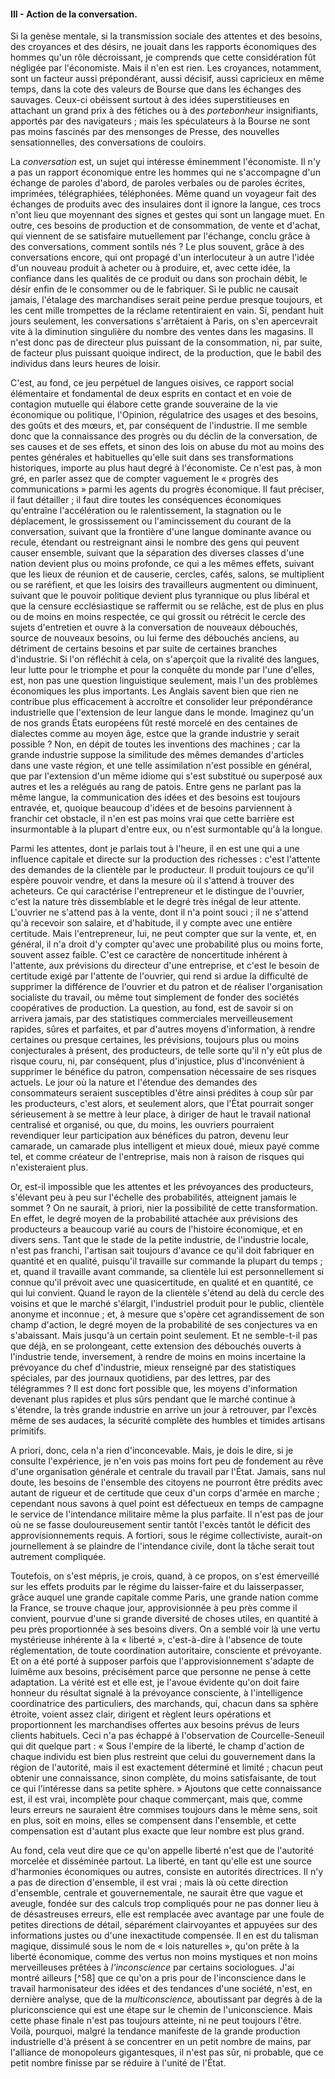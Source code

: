 #### III - Action de la conversation.

Si la genèse mentale, si la transmission sociale des attentes et des besoins, des croyances et des désirs, ne jouait dans les rapports économiques des hommes qu'un rôle décroissant, je comprends que cette considération fût négligée par l'économiste. Mais il n'en est rien. Les croyances, notamment, sont un facteur aussi prépondérant, aussi décisif, aussi capricieux en même temps, dans la cote des valeurs de Bourse que dans les échanges des sauvages. Ceux-ci obéissent surtout à des idées superstitieuses en attachant un grand prix à des fétiches ou à des _portebonheur_ insignifiants, apportés par des navigateurs ; mais les spéculateurs à la Bourse ne sont pas moins fascinés par des mensonges de Presse, des nouvelles sensationnelles, des conversations de couloirs.

La _conversation_ est, un sujet qui intéresse éminemment l'économiste. Il n'y a pas un rapport économique entre les hommes qui ne s'accompagne d'un échange de paroles d'abord, de paroles verbales ou de paroles écrites, imprimées, télégraphiées, téléphonées. Même quand un voyageur fait des échanges de produits avec des insulaires dont il ignore la langue, ces trocs n'ont lieu que moyennant des signes et gestes qui sont un langage muet. En outre, ces besoins de production et de consommation, de vente et d'achat, qui viennent de se satisfaire mutuellement par l'échange, conclu grâce à des conversations, comment sontils nés ? Le plus souvent, grâce à des conversations encore, qui ont propagé d'un interlocuteur à un autre l'idée d'un nouveau produit à acheter ou à produire, et, avec cette idée, la confiance dans les qualités de ce produit ou dans son prochain débit, le désir enfin de le consommer ou de le fabriquer. Si le public ne causait jamais, l'étalage des marchandises serait peine perdue presque toujours, et les cent mille trompettes de la réclame retentiraient en vain. Si, pendant huit jours seulement, les conversations s'arrêtaient à Paris, on s'en apercevrait vite à la diminution singulière du nombre des ventes dans les magasins. Il n'est donc pas de directeur plus puissant de la consommation, ni, par suite, de facteur plus puissant quoique indirect, de la production, que le babil des individus dans leurs heures de loisir.

C'est, au fond, ce jeu perpétuel de langues oisives, ce rapport social élémentaire et fondamental de deux esprits en contact et en voie de contagion mutuelle qui élabore cette grande souveraine de la vie économique ou politique, l'Opinion, régulatrice des usages et des besoins, des goûts et des mœurs, et, par conséquent de l'industrie. Il me semble donc que la connaissance des progrès ou du déclin de la conversation, de ses causes et de ses effets, et sinon des lois on abuse du mot au moins des pentes générales et habituelles qu'elle suit dans ses transformations historiques, importe au plus haut degré à l'économiste. Ce n'est pas, à mon gré, en parler assez que de compter vaguement le « progrès des communications » parmi les agents du progrès économique. Il faut préciser, il faut détailler ; il faut dire toutes les conséquences économiques qu'entraîne l'accélération ou le ralentissement, la stagnation ou le déplacement, le grossissement ou l'amincissement du courant de la conversation, suivant que la frontière d'une langue dominante avance ou recule, étendant ou restreignant ainsi le nombre des gens qui peuvent causer ensemble, suivant que la séparation des diverses classes d'une nation devient plus ou moins profonde, ce qui a les mêmes effets, suivant que les lieux de réunion et de causerie, cercles, cafés, salons, se multiplient ou se raréfient, et que les loisirs des travailleurs augmentent ou diminuent, suivant que le pouvoir politique devient plus tyrannique ou plus libéral et que la censure ecclésiastique se raffermit ou se relâche, est de plus en plus ou de moins en moins respectée, ce qui grossit ou rétrécit le cercle des sujets d'entretien et ouvre à la conversation de nouveaux débouchés, source de nouveaux besoins, ou lui ferme des débouchés anciens, au détriment de certains besoins et par suite de certaines branches d'industrie. Si l'on réfléchit à cela, on s'aperçoit que la rivalité des langues, leur lutte pour le triomphe et pour la conquête du monde par l'une d'elles, est, non pas une question linguistique seulement, mais l'un des problèmes économiques les plus importants. Les Anglais savent bien que rien ne contribue plus efficacement à accroître et consolider leur prépondérance industrielle que l'extension de leur langue dans le monde. Imaginez qu'un de nos grands États européens fût resté morcelé en des centaines de dialectes comme au moyen âge, estce que la grande industrie y serait possible ? Non, en dépit de toutes les inventions des machines ; car la grande industrie suppose la similitude des mêmes demandes d'articles dans une vaste région, et une telle assimilation n'est possible en général, que par l'extension d'un même idiome qui s'est substitué ou superposé aux autres et les a relégués au rang de patois. Entre gens ne parlant pas la même langue, la communication des idées et des besoins est toujours entravée, et, quoique beaucoup d'idées et de besoins parviennent à franchir cet obstacle, il n'en est pas moins vrai que cette barrière est insurmontable à la plupart d'entre eux, ou n'est surmontable qu'à la longue.

Parmi les attentes, dont je parlais tout à l'heure, il en est une qui a une influence capitale et directe sur la production des richesses : c'est l'attente des demandes de la clientèle par le producteur. Il produit toujours ce qu'il espère pouvoir vendre, et dans la mesure où il s'attend à trouver des acheteurs. Ce qui caractérise l'entrepreneur et le distingue de l'ouvrier, c'est la nature très dissemblable et le degré très inégal de leur attente. L'ouvrier ne s'attend pas à la vente, dont il n'a point souci ; il ne s'attend qu'à recevoir son salaire, et d'habitude, il y compte avec une entière certitude. Mais l'entrepreneur, lui, ne peut compter que sur la vente, et, en général, il n'a droit d'y compter qu'avec une probabilité plus ou moins forte, souvent assez faible. C'est ce caractère de noncertitude inhérent à l'attente, aux prévisions du directeur d'une entreprise, et c'est le besoin de certitude exigé par l'attente de l'ouvrier, qui rend si ardue la difficulté de supprimer la différence de l'ouvrier et du patron et de réaliser l'organisation socialiste du travail, ou même tout simplement de fonder des sociétés coopératives de production. La question, au fond, est de savoir si on arrivera jamais, par des statistiques commerciales merveilleusement rapides, sûres et parfaites, et par d'autres moyens d'information, à rendre certaines ou presque certaines, les prévisions, toujours plus ou moins conjecturales à présent, des producteurs, de telle sorte qu'il n'y eût plus de risque couru, ni, par conséquent, plus d'injustice, plus d'inconvénient à supprimer le bénéfice du patron, compensation nécessaire de ses risques actuels. Le jour où la nature et l'étendue des demandes des consommateurs seraient susceptibles d'être ainsi prédites à coup sûr par les producteurs, c'est alors, et seulement alors, que l'État pourrait songer sérieusement à se mettre à leur place, à diriger de haut le travail national centralisé et organisé, ou que, du moins, les ouvriers pourraient revendiquer leur participation aux bénéfices du patron, devenu leur camarade, un camarade plus intelligent et mieux doué, mieux payé comme tel, et comme créateur de l'entreprise, mais non à raison de risques qui n'existeraient plus.

Or, est-il impossible que les attentes et les prévoyances des producteurs, s'élevant peu à peu sur l'échelle des probabilités, atteignent jamais le sommet ? On ne saurait, à priori, nier la possibilité de cette transformation. En effet, le degré moyen de la probabilité attachée aux prévisions des producteurs a beaucoup varié au cours de l'histoire économique, et en divers sens. Tant que le stade de la petite industrie, de l'industrie locale, n'est pas franchi, l'artisan sait toujours d'avance ce qu'il doit fabriquer en quantité et en qualité, puisqu'il travaille sur commande la plupart du temps ; et, quand il travaille avant commande, sa clientèle lui est personnellement si connue qu'il prévoit avec une quasicertitude, en qualité et en quantité, ce qui lui convient. Quand le rayon de la clientèle s'étend au delà du cercle des voisins et que le marché s'élargit, l'industriel produit pour le public, clientèle anonyme et inconnue ; et, à mesure que s'opère cet agrandissement de son champ d'action, le degré moyen de la probabilité de ses conjectures va en s'abaissant. Mais jusqu'à un certain point seulement. Et ne semble-t-il pas que déjà, en se prolongeant, cette extension des débouchés ouverts à l'industrie tende, inversement, à rendre de moins en moins incertaine la prévoyance du chef d'industrie, mieux renseigné par des statistiques spéciales, par des journaux quotidiens, par des lettres, par des télégrammes ? Il est donc fort possible que, les moyens d'information devenant plus rapides et plus sûrs pendant que le marché continue à s'étendre, la très grande industrie en arrive un jour à retrouver, par l'excès même de ses audaces, la sécurité complète des humbles et timides artisans primitifs.

A priori, donc, cela n'a rien d'inconcevable. Mais, je dois le dire, si je consulte l'expérience, je n'en vois pas moins fort peu de fondement au rêve d'une organisation générale et centrale du travail par l'État. Jamais, sans nul doute, les besoins de l'ensemble des citoyens ne pourront être prédits avec autant de rigueur et de certitude que ceux d'un corps d'armée en marche ; cependant nous savons à quel point est défectueux en temps de campagne le service de l'intendance militaire même la plus parfaite. Il n'est pas de jour où ne se fasse douloureusement sentir tantôt l'excès tantôt le déficit des approvisionnements requis. A fortiori, sous le régime collectiviste, aurait-on journellement à se plaindre de l'intendance civile, dont la tâche serait tout autrement compliquée.

Toutefois, on s'est mépris, je crois, quand, à ce propos, on s'est émerveillé sur les effets produits par le régime du laisser-faire et du laisserpasser, grâce auquel une grande capitale comme Paris, une grande nation comme la France, se trouve chaque jour, approvisionnée à peu près comme il convient, pourvue d'une si grande diversité de choses utiles, en quantité à peu près proportionnée à ses besoins divers. On a semblé voir là une vertu mystérieuse inhérente à la « liberté », c'est-à-dire à l'absence de toute réglementation, de toute coordination autoritaire, consciente et prévoyante. Et on a été porté à supposer parfois que l'approvisionnement s'adapte de luimême aux besoins, précisément parce que personne ne pense à cette adaptation. La vérité est et elle est, je l'avoue évidente qu'on doit faire honneur du résultat signalé à la prévoyance consciente, à l'intelligence coordinatrice des particuliers, des marchands, qui, chacun dans sa sphère étroite, voient assez clair, dirigent et règlent leurs opérations et proportionnent les marchandises offertes aux besoins prévus de leurs clients habituels. Ceci n'a pas échappé à l'observation de Courcelle-Seneuil qui dit quelque part : « Sous l'empire de la liberté, le champ d'action de chaque individu est bien plus restreint que celui du gouvernement dans la région de l'autorité, mais il est exactement déterminé et limité ; chacun peut obtenir une connaissance, sinon complète, du moins satisfaisante, de tout ce qui l'intéresse dans sa petite sphère. » Ajoutons que cette connaissance est, il est vrai, incomplète pour chaque commerçant, mais que, comme leurs erreurs ne sauraient être commises toujours dans le même sens, soit en plus, soit en moins, elles se compensent dans l'ensemble, et cette compensation est d'autant plus exacte que leur nombre est plus grand.

Au fond, cela veut dire que ce qu'on appelle liberté n'est que de l'autorité morcelée et disséminée partout. La liberté, en tant qu'elle est une source d'harmonies économiques ou autres, consiste en autorités directrices. Il n'y a pas de direction d'ensemble, il est vrai ; mais là où cette direction d'ensemble, centrale et gouvernementale, ne saurait être que vague et aveugle, fondée sur des calculs trop compliqués pour ne pas donner lieu à de désastreuses erreurs, elle est remplacée avec avantage par une foule de petites directions de détail, séparément clairvoyantes et appuyées sur des informations justes ou d'une inexactitude compensée. Il en est du talisman magique, dissimulé sous le nom de « lois naturelles », qu'on prête à la liberté économique, comme des vertus non moins mystiques et non moins merveilleuses prêtées à _l'inconscience_ par certains sociologues. J'ai montré ailleurs [^58] que ce qu'on a pris pour de l'inconscience dans le travail harmonisateur des idées et des tendances d'une société, n'est, en dernière analyse, que de la _multiconscience,_ aboutissant par degrés à de la pluriconscience qui est une étape sur le chemin de l'uniconscience. Mais cette phase finale n'est pas toujours atteinte, ni ne peut toujours l'être. Voilà, pourquoi, malgré la tendance manifeste de la grande production industrielle d'à présent à se concentrer en un petit nombre de mains, par l'alliance de monopoleurs gigantesques, il n'est pas sûr, ni probable, que ce petit nombre finisse par se réduire à l'unité de l'État.
